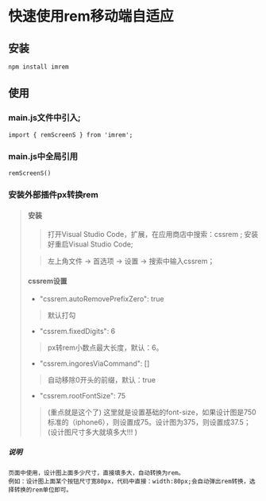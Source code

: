 # 快速使用rem移动端自适应
## 安装
```
npm install imrem
```
## 使用
### main.js文件中引入;
```
import { remScreenS } from 'imrem';
```
### main.js中全局引用
```
remScreenS()
```
### 安装外部插件px转换rem
> #### 安装
>  > 打开Visual Studio Code，扩展，在应用商店中搜索：cssrem ; 安装好重启Visual Studio Code;
> 
>  > 左上角文件 -> 首选项 -> 设置 -> 搜索中输入cssrem；
> #### cssrem设置
> * "cssrem.autoRemovePrefixZero": true
>  > 默认打勾
> * "cssrem.fixedDigits": 6 
>  > px转rem小数点最大长度，默认：6。
> * "cssrem.ingoresViaCommand": []
>  > 自动移除0开头的前缀，默认：true
> * "cssrem.rootFontSize": 75
>  > (重点就是这个了) 这里就是设置基础的font-size，如果设计图是750标准的（iphone6），则设置成75。设计图为375，则设置成37.5；
>  > (设计图尺寸多大就填多大!!! )
##### 说明
```
页面中使用，设计图上面多少尺寸，直接填多大，自动转换为rem。
例如：设计图上面某个按钮尺寸宽80px，代码中直接：width:80px;会自动弹出rem转换，选择转换的rem单位即可。
```